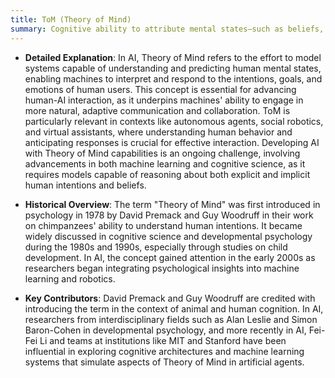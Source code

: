 ```yaml
---
title: ToM (Theory of Mind)
summary: Cognitive ability to attribute mental states—such as beliefs, intentions, desires, and knowledge—to oneself and others, allowing one to understand that others have perspectives and intentions that differ from one's own.
---
```

- **Detailed Explanation**: In AI, Theory of Mind refers to the effort to model systems capable of understanding and predicting human mental states, enabling machines to interpret and respond to the intentions, goals, and emotions of human users. This concept is essential for advancing human-AI interaction, as it underpins machines' ability to engage in more natural, adaptive communication and collaboration. ToM is particularly relevant in contexts like autonomous agents, social robotics, and virtual assistants, where understanding human behavior and anticipating responses is crucial for effective interaction. Developing AI with Theory of Mind capabilities is an ongoing challenge, involving advancements in both machine learning and cognitive science, as it requires models capable of reasoning about both explicit and implicit human intentions and beliefs.
    
- **Historical Overview**: The term "Theory of Mind" was first introduced in psychology in 1978 by David Premack and Guy Woodruff in their work on chimpanzees' ability to understand human intentions. It became widely discussed in cognitive science and developmental psychology during the 1980s and 1990s, especially through studies on child development. In AI, the concept gained attention in the early 2000s as researchers began integrating psychological insights into machine learning and robotics.
    
- **Key Contributors**: David Premack and Guy Woodruff are credited with introducing the term in the context of animal and human cognition. In AI, researchers from interdisciplinary fields such as Alan Leslie and Simon Baron-Cohen in developmental psychology, and more recently in AI, Fei-Fei Li and teams at institutions like MIT and Stanford have been influential in exploring cognitive architectures and machine learning systems that simulate aspects of Theory of Mind in artificial agents.